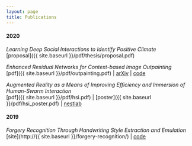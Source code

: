```yaml
---
layout: page
title: Publications
---
```


#### 2020

*Learning Deep Social Interactions to Identify Positive Climate*  
[proposal]({{ site.baseurl }}/pdf/thesis/proposal.pdf)

*Enhanced Residual Networks for Context-based Image Outpainting*  
[pdf]({{ site.baseurl }}/pdf/outpainting.pdf) \| [arXiv](https://arxiv.org/abs/2005.06723) \| [code](https://github.com/etarthur/Outpainting)

*Augmented Reality as a Means of Improving Efficiency and Immersion of Human-Swarm Interaction*  
[pdf]({{ site.baseurl }}/pdf/hsi.pdf) \| [poster]({{ site.baseurl }}/pdf/hsi_poster.pdf) \| [nestlab](https://nestlab.net/doku.php)

#### 2019

*Forgery Recognition Through Handwriting Style Extraction and Emulation*  
[site](http://{{ site.baseurl }}/forgery-recognition/) \| [code](https://github.com/pgardias/forgery-recognition)
